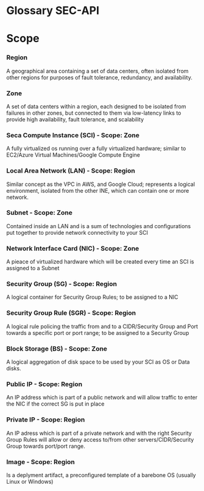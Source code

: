 # Glossary SEC-API

# Scope
### Region
A geographical area containing a set of data centers, often isolated from other regions for purposes of fault tolerance, redundancy, and availability.

### Zone
A set of data centers within a region, each designed to be isolated from failures in other zones, but connected to them via low-latency links to provide high availability, fault tolerance, and scalability

### Seca Compute Instance (SCI) - Scope: Zone
A fully virtualized os running over a fully virtualized hardware; similar to EC2/Azure Virtual Machines/Google Compute Engine

### Local Area Network (LAN) - Scope: Region
Similar concept as the VPC in AWS, and Google Cloud; represents a logical environment, isolated from the other INE, which can contain one or more network.

### Subnet - Scope: Zone
Contained inside an LAN and is a sum of technologies and configurations put together to provide network connectivity to your SCI

### Network Interface Card (NIC) - Scope: Zone
A pieace of virtualized hardware which will be created every time an SCI is assigned to a Subnet

### Security Group (SG) - Scope: Region
A logical container for Security Group Rules; to be assigned to a NIC

### Security Group Rule (SGR) - Scope: Region
A logical rule policing the traffic from and to a CIDR/Security Group and Port towards a specific port or port range; to be assigned to a Security Group

### Block Storage (BS) - Scope: Zone
A logical aggregation of disk space to be used by your SCI as OS or Data disks.

### Public IP - Scope: Region
An IP address which is part of a public network and will allow traffic to enter the NIC if the correct SG is put in place

### Private IP - Scope: Region
An IP adress which is part of a private network and with the right Security Group Rules will allow or deny access to/from other servers/CIDR/Security Group towards port/port range.

### Image - Scope: Region
Is a deplyment artifact, a preconfigured template of a barebone OS (usually Linux or Windows)